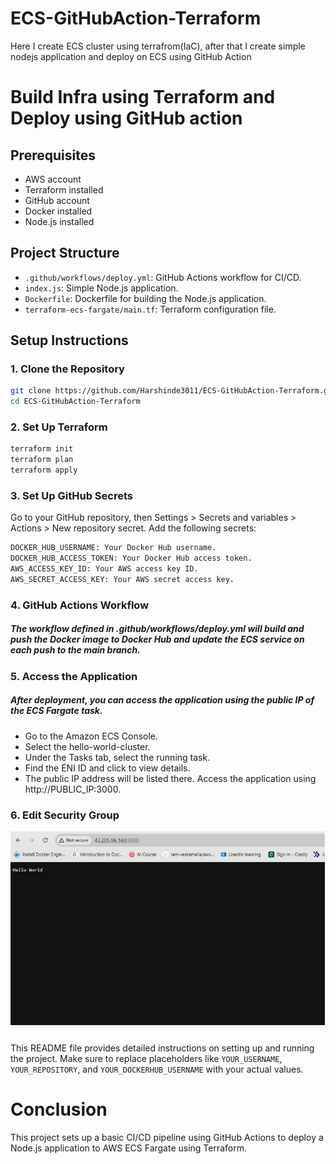 # ECS-GitHubAction-Terraform
Here I create ECS cluster using terrafrom(IaC), after that I create simple nodejs application and deploy on ECS using GitHub Action

# Build Infra using Terraform and Deploy using GitHub action

## Prerequisites

- AWS account
- Terraform installed
- GitHub account
- Docker installed
- Node.js installed

## Project Structure

- `.github/workflows/deploy.yml`: GitHub Actions workflow for CI/CD.
- `index.js`: Simple Node.js application.
- `Dockerfile`: Dockerfile for building the Node.js application.
- `terraform-ecs-fargate/main.tf`: Terraform configuration file.

## Setup Instructions

### 1. Clone the Repository

```bash
git clone https://github.com/Harshinde3011/ECS-GitHubAction-Terraform.git
cd ECS-GitHubAction-Terraform
```
### 2. Set Up Terraform

```bash
terraform init
terraform plan
terraform apply
```

### 3. Set Up GitHub Secrets

Go to your GitHub repository, then Settings > Secrets and variables > Actions > New repository secret. Add the following secrets:
```bash
DOCKER_HUB_USERNAME: Your Docker Hub username.
DOCKER_HUB_ACCESS_TOKEN: Your Docker Hub access token.
AWS_ACCESS_KEY_ID: Your AWS access key ID.
AWS_SECRET_ACCESS_KEY: Your AWS secret access key.
```
### 4. GitHub Actions Workflow
##### The workflow defined in .github/workflows/deploy.yml will build and push the Docker image to Docker Hub and update the ECS service on each push to the main branch.

### 5. Access the Application
##### After deployment, you can access the application using the public IP of the ECS Fargate task.

- Go to the Amazon ECS Console.
- Select the hello-world-cluster.
- Under the Tasks tab, select the running task.
- Find the ENI ID and click to view details.
- The public IP address will be listed there. Access the application using http://PUBLIC_IP:3000.

### 6. Edit Security Group 
![Security Group](./images/Result.jpg)
### 
This README file provides detailed instructions on setting up and running the project. Make sure to replace placeholders like `YOUR_USERNAME`, `YOUR_REPOSITORY`, and `YOUR_DOCKERHUB_USERNAME` with your actual values.


# Conclusion
This project sets up a basic CI/CD pipeline using GitHub Actions to deploy a Node.js application to AWS ECS Fargate using Terraform.
